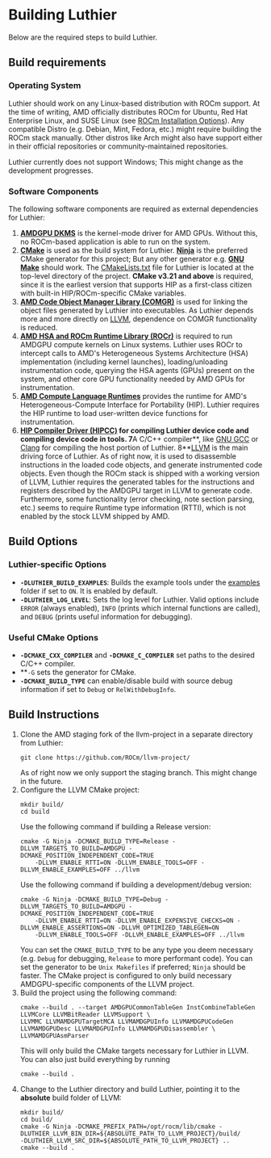 # Building Luthier
Below are the required steps to build Luthier.
## Build requirements

### Operating System
Luthier should work on any Linux-based distribution with ROCm support. At the time of writing, AMD officially
distributes ROCm for Ubuntu, Red Hat Enterprise Linux, and SUSE Linux
(see [ROCm Installation Options](https://rocm.docs.amd.com/projects/install-on-linux/en/latest/tutorial/install-overview.html)).
Any compatible Distro (e.g. Debian, Mint, Fedora, etc.) might require building the ROCm stack manually.
Other distros like Arch might also have support either in their official repositories or community-maintained
repositories.

Luthier currently does not support Windows; This might change as the development progresses.

### Software Components
The following software components are required as external dependencies for Luthier:
1. **[AMDGPU DKMS](https://docs.amd.com/projects/install-on-linux/en/latest/how-to/native-install/ubuntu.html#register-kernel-mode-driver)**
is the kernel-mode driver for AMD GPUs. Without this, no ROCm-based application is able to run on the system.
2. **[CMake](https://cmake.org/)** is used as the build system for Luthier. **[Ninja](https://ninja-build.org/)**
is the preferred CMake generator for this project; But any other generator e.g. **[GNU Make](https://www.gnu.org/software/make/)**
should work. The [CMakeLists.txt](../CMakeLists.txt) file for Luthier is located at the top-level directory of the project.
**CMake v3.21 and above** is required, since it is the earliest version that supports HIP as a first-class citizen
with built-in HIP/ROCm-specific CMake variables.
3. **[AMD Code Object Manager Library (COMGR)](https://github.com/ROCm/llvm-project/tree/amd-staging/amd/comgr)** is used
for linking the object files generated by Luthier into executables. As Luthier depends more and more directly
on [LLVM](https://llvm.org/), dependence on COMGR functionality is reduced.
4. **[AMD HSA and ROCm Runtime Library (ROCr)](https://github.com/ROCm/ROCR-Runtime)** is required to run AMDGPU compute
kernels on Linux systems. Luthier uses ROCr to intercept calls to AMD's Heterogeneous Systems Architecture (HSA)
implementation (including kernel launches), loading/unloading instrumentation code,
querying the HSA agents (GPUs) present on the system, and other core GPU functionality needed by AMD GPUs for instrumentation.
5. **[AMD Compute Language Runtimes](https://github.com/ROCm/clr)** provides the runtime for AMD's
Heterogeneous-Compute Interface for Portability (HIP). Luthier requires the HIP runtime to load user-written device functions
for instrumentation.
6. **[HIP Compiler Driver (HIPCC)](https://github.com/ROCm/HIPCC) for compiling Luthier device code and compiling device code
in tools.
7**A C/C++ compiler**, like [GNU GCC](https://gcc.gnu.org/) or [Clang](https://clang.llvm.org/) for compiling the host
portion of Luthier.
8**[LLVM](https://llvm.org/) is the main driving force of Luthier. As of right now, it is used to disassemble
instructions in the loaded code objects, and generate instrumented code objects. Even though the ROCm stack is shipped with a
working version of LLVM, Luthier requires the generated tables for the instructions and registers described by the
AMDGPU target in LLVM to generate code.
Furthermore, some functionality (error checking, note section parsing, etc.) seems to require
Runtime type information (RTTI), which is not enabled by the stock LLVM shipped by AMD.

## Build Options

### Luthier-specific Options
- **```-DLUTHIER_BUILD_EXAMPLES```**: Builds the example tools under the [examples](../examples) folder if set to 
```ON```. It is enabled by default.
- **```-DLUTHIER_LOG_LEVEL```**: Sets the log level for Luthier. Valid options include ```ERROR``` (always enabled), 
```INFO``` (prints which internal functions are called), and ```DEBUG``` (prints useful information for debugging).

### Useful CMake Options
- **```-DCMAKE_CXX_COMPILER```** and **```-DCMAKE_C_COMPILER```** set paths to the desired C/C++ compiler.
- **```-G``` sets the generator for CMake.
- **```-DCMAKE_BUILD_TYPE```** can enable/disable build with source debug information if set to ```Debug``` or
```RelWithDebugInfo```.

## Build Instructions
1. Clone the AMD staging fork of the llvm-project in a separate directory from Luthier:
    ```shell
    git clone https://github.com/ROCm/llvm-project/ 
    ```
   As of right now we only support the staging branch. This might change in the future.
2. Configure the LLVM CMake project:
    ```shell
    mkdir build/
    cd build
    ```
    Use the following command if building a Release version:
    ```shell
    cmake -G Ninja -DCMAKE_BUILD_TYPE=Release -DLLVM_TARGETS_TO_BUILD=AMDGPU -DCMAKE_POSITION_INDEPENDENT_CODE=TRUE
        -DLLVM_ENABLE_RTTI=ON -DLLVM_ENABLE_TOOLS=OFF -DLLVM_ENABLE_EXAMPLES=OFF ../llvm
    ```
    Use the following command if building a development/debug version:
    ```shell
    cmake -G Ninja -DCMAKE_BUILD_TYPE=Debug -DLLVM_TARGETS_TO_BUILD=AMDGPU -DCMAKE_POSITION_INDEPENDENT_CODE=TRUE
        -DLLVM_ENABLE_RTTI=ON -DLLVM_ENABLE_EXPENSIVE_CHECKS=ON -DLLVM_ENABLE_ASSERTIONS=ON -DLLVM_OPTIMIZED_TABLEGEN=ON
        -DLLVM_ENABLE_TOOLS=OFF -DLLVM_ENABLE_EXAMPLES=OFF ../llvm
    ```
    You can set the `CMAKE_BUILD_TYPE` to be any type you deem necessary (e.g. `Debug` for debugging, `Release` to more 
    performant code).
    You can set the generator to be `Unix Makefiles` if preferred; `Ninja` should be faster.
    The CMake project is configured to only build necessary AMDGPU-specific components of the LLVM project.
3. Build the project using the following command:
    ```shell
    cmake --build . --target AMDGPUCommonTableGen InstCombineTableGen LLVMCore LLVMBitReader LLVMSupport \
    LLVMMC LLVMAMDGPUTargetMCA LLVMAMDGPUInfo LLVMAMDGPUCodeGen LLVMAMDGPUDesc LLVMAMDGPUInfo LLVMAMDGPUDisassembler \
    LLVMAMDGPUAsmParser
    ```
    This will only build the CMake targets necessary for Luthier in LLVM. You can also just build everything by running
    ```shell
    cmake --build .
    ```
4. Change to the Luthier directory and build Luthier, pointing it to the **absolute** build folder of LLVM:
    ```shell
   mkdir build/
   cd build/
   cmake -G Ninja -DCMAKE_PREFIX_PATH=/opt/rocm/lib/cmake -DLUTHIER_LLVM_BIN_DIR=${ABSOLUTE_PATH_TO_LLVM_PROJECT}/build/
   -DLUTHIER_LLVM_SRC_DIR=${ABSOLUTE_PATH_TO_LLVM_PROJECT} ..
   cmake --build .
   ```
